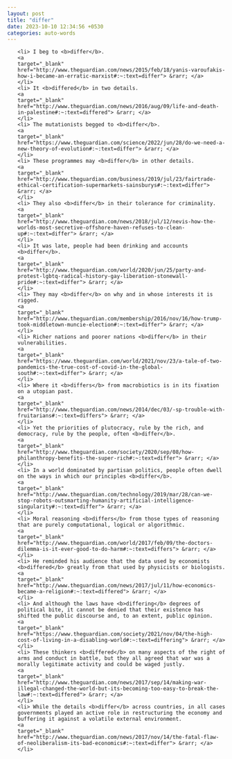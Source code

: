 ```yaml
---
layout: post
title: "differ"
date: 2023-10-10 12:34:56 +0530
categories: auto-words
---
```

<ol>

    <li> I beg to <b>differ</b>.
    <a 
    target="_blank" 
    href="http://www.theguardian.com/news/2015/feb/18/yanis-varoufakis-how-i-became-an-erratic-marxist#:~:text=differ"> &rarr; </a>
    </li>
    <li> It <b>differed</b> in two details.
    <a 
    target="_blank" 
    href="http://www.theguardian.com/news/2016/aug/09/life-and-death-in-palestine#:~:text=differed"> &rarr; </a>
    </li>
    <li> The mutationists begged to <b>differ</b>.
    <a 
    target="_blank" 
    href="https://www.theguardian.com/science/2022/jun/28/do-we-need-a-new-theory-of-evolution#:~:text=differ"> &rarr; </a>
    </li>
    <li> These programmes may <b>differ</b> in other details.
    <a 
    target="_blank" 
    href="http://www.theguardian.com/business/2019/jul/23/fairtrade-ethical-certification-supermarkets-sainsburys#:~:text=differ"> &rarr; </a>
    </li>
    <li> They also <b>differ</b> in their tolerance for criminality.
    <a 
    target="_blank" 
    href="http://www.theguardian.com/news/2018/jul/12/nevis-how-the-worlds-most-secretive-offshore-haven-refuses-to-clean-up#:~:text=differ"> &rarr; </a>
    </li>
    <li> It was late, people had been drinking and accounts <b>differ</b>.
    <a 
    target="_blank" 
    href="http://www.theguardian.com/world/2020/jun/25/party-and-protest-lgbtq-radical-history-gay-liberation-stonewall-pride#:~:text=differ"> &rarr; </a>
    </li>
    <li> They may <b>differ</b> on why and in whose interests it is rigged.
    <a 
    target="_blank" 
    href="http://www.theguardian.com/membership/2016/nov/16/how-trump-took-middletown-muncie-election#:~:text=differ"> &rarr; </a>
    </li>
    <li> Richer nations and poorer nations <b>differ</b> in their vulnerabilities.
    <a 
    target="_blank" 
    href="https://www.theguardian.com/world/2021/nov/23/a-tale-of-two-pandemics-the-true-cost-of-covid-in-the-global-south#:~:text=differ"> &rarr; </a>
    </li>
    <li> Where it <b>differs</b> from macrobiotics is in its fixation on a utopian past.
    <a 
    target="_blank" 
    href="http://www.theguardian.com/news/2014/dec/03/-sp-trouble-with-fruitarians#:~:text=differs"> &rarr; </a>
    </li>
    <li> Yet the priorities of plutocracy, rule by the rich, and democracy, rule by the people, often <b>differ</b>.
    <a 
    target="_blank" 
    href="http://www.theguardian.com/society/2020/sep/08/how-philanthropy-benefits-the-super-rich#:~:text=differ"> &rarr; </a>
    </li>
    <li> In a world dominated by partisan politics, people often dwell on the ways in which our principles <b>differ</b>.
    <a 
    target="_blank" 
    href="http://www.theguardian.com/technology/2019/mar/28/can-we-stop-robots-outsmarting-humanity-artificial-intelligence-singularity#:~:text=differ"> &rarr; </a>
    </li>
    <li> Moral reasoning <b>differs</b> from those types of reasoning that are purely computational, logical or algorithmic.
    <a 
    target="_blank" 
    href="http://www.theguardian.com/world/2017/feb/09/the-doctors-dilemma-is-it-ever-good-to-do-harm#:~:text=differs"> &rarr; </a>
    </li>
    <li> He reminded his audience that the data used by economists <b>differed</b> greatly from that used by physicists or biologists.
    <a 
    target="_blank" 
    href="http://www.theguardian.com/news/2017/jul/11/how-economics-became-a-religion#:~:text=differed"> &rarr; </a>
    </li>
    <li> And although the laws have <b>differing</b> degrees of political bite, it cannot be denied that their existence has shifted the public discourse and, to an extent, public opinion.
    <a 
    target="_blank" 
    href="https://www.theguardian.com/society/2021/nov/04/the-high-cost-of-living-in-a-disabling-world#:~:text=differing"> &rarr; </a>
    </li>
    <li> These thinkers <b>differed</b> on many aspects of the right of arms and conduct in battle, but they all agreed that war was a morally legitimate activity and could be waged justly.
    <a 
    target="_blank" 
    href="http://www.theguardian.com/news/2017/sep/14/making-war-illegal-changed-the-world-but-its-becoming-too-easy-to-break-the-law#:~:text=differed"> &rarr; </a>
    </li>
    <li> While the details <b>differ</b> across countries, in all cases governments played an active role in restructuring the economy and buffering it against a volatile external environment.
    <a 
    target="_blank" 
    href="http://www.theguardian.com/news/2017/nov/14/the-fatal-flaw-of-neoliberalism-its-bad-economics#:~:text=differ"> &rarr; </a>
    </li>